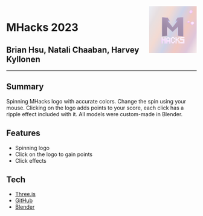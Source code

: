 <img align="right" width="25%" height="40%" src="/Assets/mhacks.png">

# MHacks 2023
## Brian Hsu, Natali Chaaban, Harvey Kyllonen

---

## Summary
Spinning MHacks logo with accurate colors. Change the spin using your mouse. Clicking on the logo adds points to your score,
each click has a ripple effect included with it. All models were custom-made in Blender.

## Features
- Spinning logo
- Click on the logo to gain points
- Click effects


## Tech

- [Three.js]
- [GitHub]
- [Blender]





[Three.js]: https://threejs.org/
[Github]: https://github.com/briah1212/Mhacks-3JS
[Blender]: https://www.blender.org/

